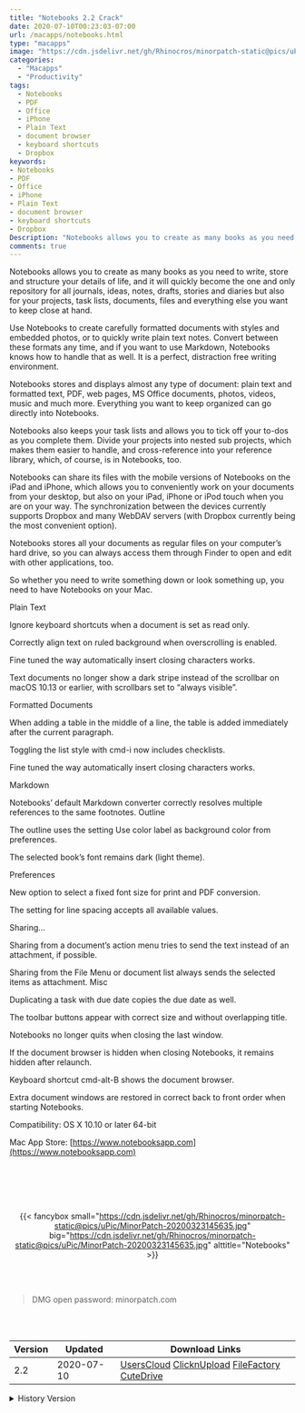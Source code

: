 ```yaml
---
title: "Notebooks 2.2 Crack"
date: 2020-07-10T00:23:03-07:00
url: /macapps/notebooks.html
type: "macapps"
image: "https://cdn.jsdelivr.net/gh/Rhinocros/minorpatch-static@pics/uPic/XJ6f2f.png"
categories:
  - "Macapps"
  - "Productivity"
tags:
  - Notebooks
  - PDF
  - Office
  - iPhone
  - Plain Text
  - document browser
  - keyboard shortcuts
  - Dropbox
keywords:
- Notebooks
- PDF
- Office
- iPhone
- Plain Text
- document browser
- keyboard shortcuts
- Dropbox
Description: "Notebooks allows you to create as many books as you need to write, store and structure your details of life, and it will quickly become the one and only repository for all journals"
comments: true
---
```


Notebooks allows you to create as many books as you need to write, store and structure your details of life, and it will quickly become the one and only repository for all journals, ideas, notes, drafts, stories and diaries but also for your projects, task lists, documents, files and everything else you want to keep close at hand.

Use Notebooks to create carefully formatted documents with styles and embedded photos, or to quickly write plain text notes. Convert between these formats any time, and if you want to use Markdown, Notebooks knows how to handle that as well. It is a perfect, distraction free writing environment.

Notebooks stores and displays almost any type of document: plain text and formatted text, PDF, web pages, MS Office documents, photos, videos, music and much more. Everything you want to keep organized can go directly into Notebooks.

Notebooks also keeps your task lists and allows you to tick off your to-dos as you complete them. Divide your projects into nested sub projects, which makes them easier to handle, and cross-reference into your reference library, which, of course, is in Notebooks, too.

Notebooks can share its files with the mobile versions of Notebooks on the iPad and iPhone, which allows you to conveniently work on your documents from your desktop, but also on your iPad, iPhone or iPod touch when you are on your way. The synchronization between the devices currently supports Dropbox and many WebDAV servers (with Dropbox currently being the most convenient option).

Notebooks stores all your documents as regular files on your computer’s hard drive, so you can always access them through Finder to open and edit with other applications, too.

So whether you need to write something down or look something up, you need to have Notebooks on your Mac.


Plain Text

Ignore keyboard shortcuts when a document is set as read only.

Correctly align text on ruled background when overscrolling is enabled.

Fine tuned the way automatically insert closing characters works.

Text documents no longer show a dark stripe instead of the scrollbar on macOS 10.13 or earlier, with scrollbars set to “always visible”.

Formatted Documents



When adding a table in the middle of a line, the table is added immediately after the current paragraph.

Toggling the list style with cmd-i now includes checklists.

Fine tuned the way automatically insert closing characters works.

Markdown

Notebooks’ default Markdown converter correctly resolves multiple references to the same footnotes.
Outline

The outline uses the setting Use color label as background color from preferences.

The selected book’s font remains dark (light theme).

Preferences

New option to select a fixed font size for print and PDF conversion.

The setting for line spacing accepts all available values.

Sharing…

Sharing from a document’s action menu tries to send the text instead of an attachment, if possible.

Sharing from the File Menu or document list always sends the selected items as attachment.
Misc

Duplicating a task with due date copies the due date as well.

The toolbar buttons appear with correct size and without overlapping title.

Notebooks no longer quits when closing the last window.

If the document browser is hidden when closing Notebooks, it remains hidden after relaunch.

Keyboard shortcut cmd-alt-B shows the document browser.

Extra document windows are restored in correct back to front order when starting Notebooks.


Compatibility: OS X 10.10 or later 64-bit

Mac App Store: [https://www.notebooksapp.com](https://www.notebooksapp.com)

<br/>
<br/>
<script async src="https://pagead2.googlesyndication.com/pagead/js/adsbygoogle.js"></script>
<ins class="adsbygoogle"
     style="display:block; text-align:center;"
     data-ad-layout="in-article"
     data-ad-format="fluid"
     data-ad-client="ca-pub-8746275014476192"
     data-ad-slot="5144997159"></ins>
<script>
     (adsbygoogle = window.adsbygoogle || []).push({});
</script>
<br/>
<br/>


<center>

{{< fancybox small="https://cdn.jsdelivr.net/gh/Rhinocros/minorpatch-static@pics/uPic/MinorPatch-20200323145635.jpg" big="https://cdn.jsdelivr.net/gh/Rhinocros/minorpatch-static@pics/uPic/MinorPatch-20200323145635.jpg" alttitle="Notebooks" >}}

</center>

<br/>
<br/>


> DMG open password: minorpatch.com

<br/>

<br/>
<div id="history_version" class="history_version">

| Version | Updated | Download Links |
| ---- | ---- | ---- |
| 2.2 | 2020-07-10 | [UsersCloud](https://ouo.io/gH7g2g0)   [ClicknUpload](https://ouo.io/I0VjLV)   [FileFactory](https://ouo.io/5yS2b7)   [CuteDrive](https://ouo.io/U1ZnOq) |
<details>
<summary>History Version</summary>

| Version | Updated | Download Links |
| ---- | ---- | ---- |
| 2.1.1 | 2020-03-29 | [UsersCloud](https://ouo.io/baKSun)   [ClicknUpload](https://ouo.io/MyEAGsN)   [FileFactory](https://ouo.io/tmz5JR)   [CuteDrive](https://ouo.io/HHtGpBJ) |
| 2.1 | 2020-03-23 | [UsersCloud](https://ouo.io/nBe9nuN)   [ClicknUpload](https://ouo.io/QGmH8Y)   [FileFactory](https://ouo.io/70UxHU)   [CuteDrive](https://ouo.io/LatGAo) |
</details>

</div>
